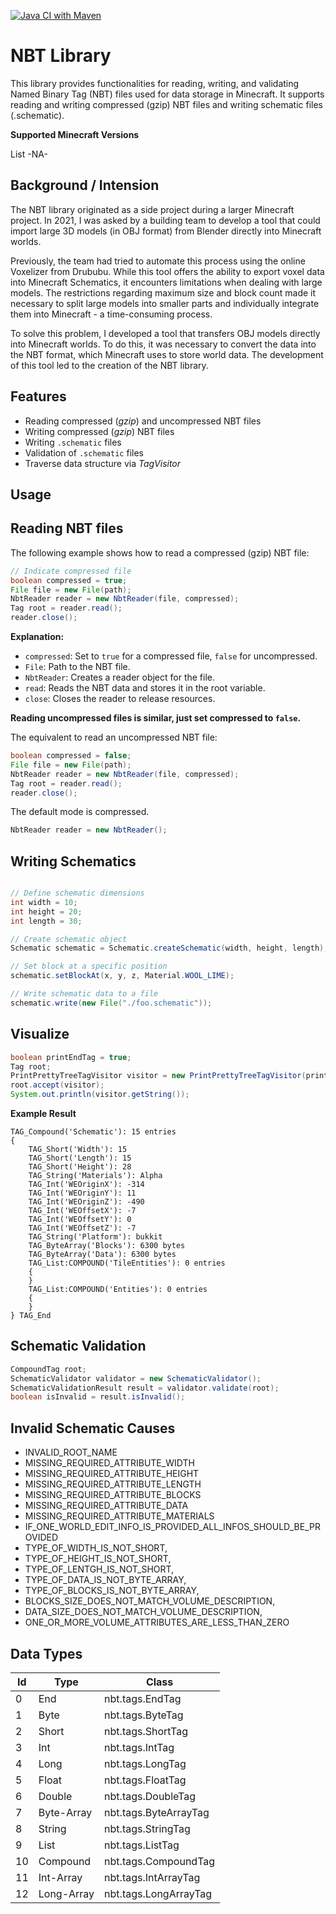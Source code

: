 [![Java CI with Maven](https://github.com/ArtifactForms/nbt/actions/workflows/maven.yml/badge.svg)](https://github.com/ArtifactForms/nbt/actions/workflows/maven.yml)

# NBT Library

This library provides functionalities for reading, writing, and validating Named Binary Tag (NBT) files
used for data storage in Minecraft. It supports reading and writing compressed (gzip) NBT files and
writing schematic files (.schematic).

**Supported Minecraft Versions**

List -NA-

## Background / Intension

The NBT library originated as a side project during a larger Minecraft project. In 2021, I was asked by a 
building team to develop a tool that could import large 3D models (in OBJ format) from Blender directly into Minecraft worlds.

Previously, the team had tried to automate this process using the online Voxelizer from Drububu. While this tool offers the 
ability to export voxel data into Minecraft Schematics, it encounters limitations when dealing with large models. 
The restrictions regarding maximum size and block count made it necessary to split large models into smaller parts 
and individually integrate them into Minecraft - a time-consuming process.

To solve this problem, I developed a tool that transfers OBJ models directly into Minecraft worlds. To do this, 
it was necessary to convert the data into the NBT format, which Minecraft uses to store world data. The development 
of this tool led to the creation of the NBT library.

## Features

- Reading compressed (*gzip*) and uncompressed NBT files
- Writing compressed (*gzip*) NBT files
- Writing ```.schematic``` files
- Validation of ```.schematic``` files
- Traverse data structure via *TagVisitor* 

## Usage

## Reading NBT files

The following example shows how to read a compressed (gzip) NBT file:

```java
// Indicate compressed file
boolean compressed = true;
File file = new File(path);
NbtReader reader = new NbtReader(file, compressed);
Tag root = reader.read();
reader.close();
```
**Explanation:**

* ```compressed```: Set to ```true``` for a compressed file, ```false``` for uncompressed.
* ```File```: Path to the NBT file.
* ```NbtReader```: Creates a reader object for the file.
* ```read```: Reads the NBT data and stores it in the root variable.
* ```close```: Closes the reader to release resources.

**Reading uncompressed files is similar, just set compressed to ```false```.**

The equivalent to read an uncompressed NBT file:

```java
boolean compressed = false;
File file = new File(path);
NbtReader reader = new NbtReader(file, compressed);
Tag root = reader.read();
reader.close();
```
The default mode is compressed.

```java
NbtReader reader = new NbtReader();
```

## Writing Schematics

```java

// Define schematic dimensions
int width = 10;
int height = 20;
int length = 30;

// Create schematic object
Schematic schematic = Schematic.createSchematic(width, height, length);

// Set block at a specific position
schematic.setBlockAt(x, y, z, Material.WOOL_LIME);

// Write schematic data to a file
schematic.write(new File("./foo.schematic"));
```

## Visualize

```java
boolean printEndTag = true;
Tag root;
PrintPrettyTreeTagVisitor visitor = new PrintPrettyTreeTagVisitor(printEndTag);
root.accept(visitor);
System.out.println(visitor.getString());
```

**Example Result**

```
TAG_Compound('Schematic'): 15 entries
{
	TAG_Short('Width'): 15
	TAG_Short('Length'): 15
	TAG_Short('Height'): 28
	TAG_String('Materials'): Alpha
	TAG_Int('WEOriginX'): -314
	TAG_Int('WEOriginY'): 11
	TAG_Int('WEOriginZ'): -490
	TAG_Int('WEOffsetX'): -7
	TAG_Int('WEOffsetY'): 0
	TAG_Int('WEOffsetZ'): -7
	TAG_String('Platform'): bukkit
	TAG_ByteArray('Blocks'): 6300 bytes
	TAG_ByteArray('Data'): 6300 bytes
	TAG_List:COMPOUND('TileEntities'): 0 entries
	{
	}
	TAG_List:COMPOUND('Entities'): 0 entries
	{
	}
} TAG_End
```

## Schematic Validation

``` java
CompoundTag root;
SchematicValidator validator = new SchematicValidator();
SchematicValidationResult result = validator.validate(root);
boolean isInvalid = result.isInvalid();
```

## Invalid Schematic Causes

 - INVALID_ROOT_NAME
 - MISSING_REQUIRED_ATTRIBUTE_WIDTH
 - MISSING_REQUIRED_ATTRIBUTE_HEIGHT
 - MISSING_REQUIRED_ATTRIBUTE_LENGTH
 - MISSING_REQUIRED_ATTRIBUTE_BLOCKS
 - MISSING_REQUIRED_ATTRIBUTE_DATA
 - MISSING_REQUIRED_ATTRIBUTE_MATERIALS
 - IF_ONE_WORLD_EDIT_INFO_IS_PROVIDED_ALL_INFOS_SHOULD_BE_PROVIDED
 - TYPE_OF_WIDTH_IS_NOT_SHORT,
 - TYPE_OF_HEIGHT_IS_NOT_SHORT,
 - TYPE_OF_LENTGH_IS_NOT_SHORT,
 - TYPE_OF_DATA_IS_NOT_BYTE_ARRAY,
 - TYPE_OF_BLOCKS_IS_NOT_BYTE_ARRAY,
 - BLOCKS_SIZE_DOES_NOT_MATCH_VOLUME_DESCRIPTION,
 - DATA_SIZE_DOES_NOT_MATCH_VOLUME_DESCRIPTION,
 - ONE_OR_MORE_VOLUME_ATTRIBUTES_ARE_LESS_THAN_ZERO

## Data Types
|Id|Type|Class|
|--|--|--|
|0|End|nbt.tags.EndTag|
|1|Byte|nbt.tags.ByteTag|
|2|Short|nbt.tags.ShortTag|
|3|Int|nbt.tags.IntTag|
|4|Long|nbt.tags.LongTag|
|5|Float|nbt.tags.FloatTag|
|6|Double|nbt.tags.DoubleTag|
|7|Byte-Array|nbt.tags.ByteArrayTag|
|8|String|nbt.tags.StringTag|
|9|List|nbt.tags.ListTag|
|10|Compound|nbt.tags.CompoundTag|
|11|Int-Array|nbt.tags.IntArrayTag|
|12|Long-Array|nbt.tags.LongArrayTag|


